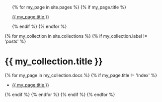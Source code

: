 <ul class="page-list">
    {% for my_page in site.pages %}
        {% if my_page.title %}
            <p><a class="page-link" href="{{ my_page.url | prepend: site.baseurl }}">{{ my_page.title }}</a></p>
        {% endif %}
    {% endfor %}
</ul>


{% for my_collection in site.collections %}
  {% if my_collection.label != 'posts' %}
  <h1 class="page-heading">{{ my_collection.title }}</h1>
        {% for my_page in my_collection.docs %}
            {% if my_page.title != 'Index' %}
                <ul class="collection-page">
                    <li><a class="page-link" href="{{ my_page.url | prepend: site.baseurl }}">{{ my_page.title }}</a></li>
                </ul>
            {% endif %}
        {% endfor %}
    </li>
    </ul>
  {% endif %}
{% endfor %}
